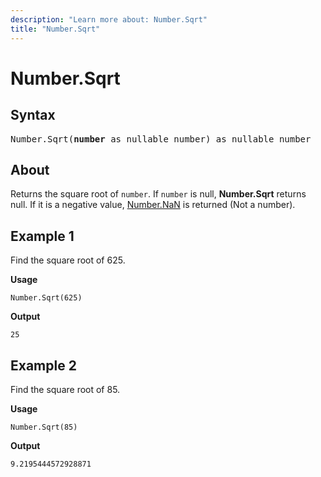 ```yaml
---
description: "Learn more about: Number.Sqrt"
title: "Number.Sqrt"
---
```

# Number.Sqrt

## Syntax

<pre>
Number.Sqrt(<b>number</b> as nullable number) as nullable number
</pre>
  
## About

Returns the square root of `number`. If `number` is null, **Number.Sqrt** returns null. If it is a negative value, [Number.NaN](/powerquery-m/number-nan) is returned (Not a number).

## Example 1

Find the square root of 625.

**Usage**

```powerquery-m
Number.Sqrt(625)
```

**Output**

`25`

## Example 2

Find the square root of 85.

**Usage**

```powerquery-m
Number.Sqrt(85)
```

**Output**

`9.2195444572928871`
